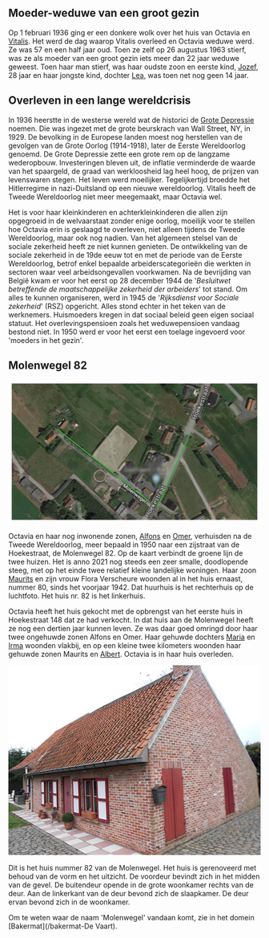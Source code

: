 ## Moeder-weduwe van een groot gezin

Op 1 februari 1936 ging er een donkere wolk over het huis van Octavia en [Vitalis](/1879-vitalis-de-bleeckere). Het werd de dag waarop Vitalis overleed en Octavia weduwe werd. Ze was 57 en een half jaar oud. Toen ze zelf op 26 augustus 1963 stierf, was ze als moeder van een groot gezin iets meer dan 22 jaar weduwe geweest. Toen haar man stierf, was haar oudste zoon en eerste kind, [Jozef](/1907-jozef-de-bleeckere), 28 jaar en haar jongste kind, dochter [Lea](/1922-lea-de-bleeckere), was toen net nog geen 14 jaar. 

## Overleven in een lange wereldcrisis

In 1936 heerstte in de westerse wereld wat de historici de [Grote Depressie](https://nl.wikipedia.org/wiki/Crisis_van_de_jaren_30) noemen. Die was ingezet met de grote beurskrach van Wall Street, NY, in 1929. De bevolking in de Europese landen moest nog herstellen van de gevolgen van de Grote Oorlog (1914-1918), later de Eerste Wereldoorlog genoemd. De Grote Depressie zette een grote rem op de langzame wederopbouw. Investeringen bleven uit, de inflatie verminderde de waarde van het spaargeld, de graad van werkloosheid lag heel hoog, de prijzen van levenswaren stegen. Het leven werd moeilijker. Tegelijkertijd broedde het Hitlerregime in nazi-Duitsland op een nieuwe wereldoorlog. Vitalis heeft de Tweede Wereldoorlog niet meer meegemaakt, maar Octavia wel. 

Het is voor haar kleinkinderen en achterkleinkinderen die allen zijn opgegroeid in de welvaarstaat zonder enige oorlog, moeilijk voor te stellen hoe Octavia erin is geslaagd te overleven, niet alleen tijdens de Tweede Wereldoorlog, maar ook nog nadien. Van het algemeen stelsel van de sociale zekerheid heeft ze niet kunnen genieten. De ontwikkeling van de  sociale zekerheid in de 19de eeuw tot en met de periode van de Eerste Wereldoorlog, betrof enkel bepaalde arbeiderscategorieën die werkten in sectoren waar veel arbeidsongevallen voorkwamen. Na de bevrijding van België kwam er voor het eerst op 28 december 1944 de '_Besluitwet betreffende de maatschappelijke zekerheid der arbeiders_' tot stand. Om alles te kunnen organiseren, werd in 1945 de '_Rijksdienst voor Sociale zekerheid_' (RSZ) opgericht. Alles stond echter in het teken van de werknemers. Huismoeders kregen in dat sociaal beleid geen eigen sociaal statuut. Het overlevingspensioen zoals het weduwepensioen vandaag bestond niet. In 1950 werd er voor het eerst een toelage ingevoerd voor 'moeders in het gezin'. 

## Molenwegel 82

![mwgr](mwgr.jpg)

Octavia en haar nog inwonende zonen, [Alfons](/1911-alfons-de-bleeckere) en [Omer](/1912-omer-de-bleeckere), verhuisden na de Tweede Wereldoorlog, meer bepaald in 1950 naar een zijstraat van de Hoekestraat, de Molenwegel 82. Op de kaart verbindt de groene lijn de twee huizen. Het is anno 2021 nog steeds een zeer smalle, doodlopende steeg, met op het einde twee relatief kleine landelijke woningen. Haar zoon [Maurits](/1916-maurits-de-bleeckere) en zijn vrouw Flora Verscheure woonden al in het huis ernaast, nummer 80, sinds het voorjaar 1942. Dat huurhuis is het rechterhuis op de luchtfoto. Het huis nr. 82 is het linkerhuis. 

Octavia heeft het huis gekocht met de opbrengst van het eerste huis in Hoekestraat 148 dat ze had verkocht. In dat huis aan de Molenwegel heeft ze nog een dertien jaar kunnen leven. Ze was daar goed omringd door haar twee ongehuwde zonen Alfons en Omer. Haar gehuwde dochters [Maria](/1908-maria-de-bleeckere) en [Irma](/1913-irma-de-bleeckere) woonden vlakbij, en op een kleine twee kilometers woonden haar gehuwde zonen Maurits en [Albert](/1918-albert-de-bleeckere). Octavia is in haar huis overleden.

![82](82.jpg) 

Dit is het huis nummer 82 van de Molenwegel. Het huis is gerenoveerd met behoud van de vorm en het uitzicht. De voordeur bevindt zich in het midden van de gevel. De buitendeur opende in de grote woonkamer rechts van de deur. Aan de linkerkant van de deur bevond zich de slaapkamer. De deur ervan bevond zich in de woonkamer. 

Om te weten waar de naam 'Molenwegel' vandaan komt, zie in het domein [Bakermat](/bakermat-De Vaart).  

## 